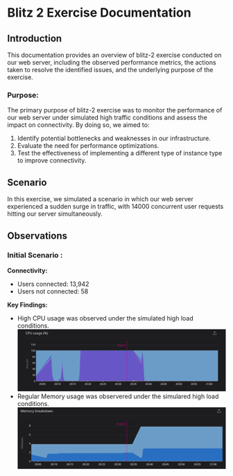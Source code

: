 # Blitz 2 Exercise Documentation

## Introduction

This documentation provides an overview of blitz-2 exercise conducted on our web server, including the observed performance metrics, the actions taken to resolve the identified issues, and the underlying purpose of the exercise.

### Purpose:
The primary purpose of blitz-2 exercise was to monitor the performance of our web server under simulated high traffic conditions and assess the impact on connectivity. By doing so, we aimed to:

1. Identify potential bottlenecks and weaknesses in our infrastructure.
2. Evaluate the need for performance optimizations.
3. Test the effectiveness of implementing a different type of instance type to improve connectivity.

## Scenario

In this exercise, we simulated a scenario in which our web server experienced a sudden surge in traffic, with 14000 concurrent user requests hitting our server simultaneously.

## Observations

### Initial Scenario :

**Connectivity:** 
- Users connected: 13,942
- Users not connected: 58

**Key Findings:**
- High CPU usage was observed under the simulated high load conditions.
  ![image](Blitz-2-images/CPU-usage.png)
- Regular Memory usage was observered under the simulared high load conditions.
  ![image](Blitz-2-images/Memory-usage.png)

